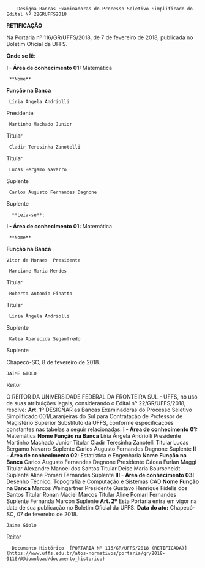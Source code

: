         Designa Bancas Examinadoras do Processo Seletivo Simplificado do Edital Nº 22GRUFFS2018  

  **RETIFICAÇÃO**

  Na Portaria nº 116/GR/UFFS/2018, de 7 de fevereiro de 2018, publicada no Boletim Oficial da UFFS.

 **Onde se lê**:

 **I - Área de conhecimento 01:** Matemática

     **Nome**

   **Função na Banca**

     Líria Ângela Andriolli

   Presidente

     Martinho Machado Junior

   Titular

     Cladir Teresinha Zanotelli

   Titular

     Lucas Bergamo Navarro

   Suplente

     Carlos Augusto Fernandes Dagnone

   Suplente

      **Leia-se**:

 **I - Área de conhecimento 01:** Matemática

     **Nome**

   **Função na Banca**

    Vitor de Moraes  Presidente

     Marciane Maria Mendes

   Titular

     Roberto Antonio Finatto

   Titular

     Líria Ângela Andriolli

   Suplente

     Katia Aparecida Seganfredo

   Suplente

      

 Chapecó-SC, 8 de fevereiro de 2018.

    JAIME GIOLO

 Reitor

 O REITOR DA UNIVERSIDADE FEDERAL DA FRONTEIRA SUL - UFFS, no uso de suas atribuições legais, considerando o Edital nº 22/GR/UFFS/2018, resolve:  **Art. 1º** DESIGNAR as Bancas Examinadoras do Processo Seletivo Simplificado 001/Laranjeiras do Sul para Contratação de Professor de Magistério Superior Substituto da UFFS, conforme especificações constantes nas tabelas a seguir relacionadas: **I - Área de conhecimento 01:** Matemática     **Nome**   **Função na Banca**     Líria Ângela Andriolli   Presidente     Martinho Machado Junior   Titular     Cladir Teresinha Zanotelli   Titular     Lucas Bergamo Navarro   Suplente     Carlos Augusto Fernandes Dagnone   Suplente       **II - Área de conhecimento 02**: Estatística e Engenharia     **Nome**   **Função na Banca**     Carlos Augusto Fernandes Dagnone   Presidente     Cácea Furlan Maggi   Titular     Alexandre Manoel dos Santos   Titular     Deise Maria Bourscheidt   Suplente     Aline Pomari Fernandes   Suplente      **III - Área de conhecimento 03:** Desenho Técnico, Topografia e Computação e Sistemas CAD     **Nome**   **Função na Banca**     Marcos Weingartner   Presidente     Gustavo Henrique Fidelis dos Santos   Titular     Ronan Maciel Marcos   Titular     Aline Pomari Fernandes   Suplente     Fernanda Marcon   Suplente       **Art. 2º** Esta Portaria entra em vigor na data de sua publicação no Boletim Oficial da UFFS.                **Data do ato:** Chapecó-SC, 07 de fevereiro de 2018.   
 

    Jaime Giolo   
 Reitor 

      Documento Histórico  [PORTARIA Nº 116/GR/UFFS/2018 (RETIFICADA)](https://www.uffs.edu.br/atos-normativos/portaria/gr/2018-0116/@@download/documento_historico)     
      